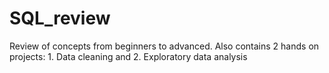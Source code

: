 # SQL_review
Review of concepts from beginners to advanced. Also contains 2 hands on projects: 1. Data cleaning and 2. Exploratory data analysis
